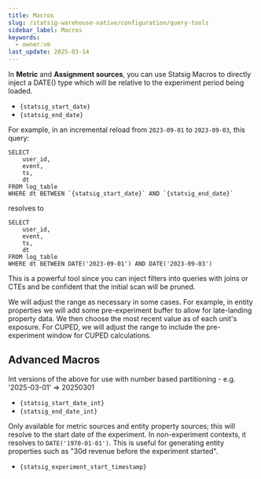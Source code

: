 ```yaml
---
title: Macros
slug: /statsig-warehouse-native/configuration/query-tools
sidebar_label: Macros
keywords:
  - owner:vm
last_update: 2025-03-14
---
```


In **Metric** and **Assignment sources**, you can use Statsig Macros to directly inject a DATE() type which will be relative to the experiment period being loaded.

- `{statsig_start_date}`
- `{statsig_end_date}`

For example, in an incremental reload from `2023-09-01` to `2023-09-03`, this query:

```
SELECT
    user_id,
    event,
    ts,
    dt
FROM log_table
WHERE dt BETWEEN `{statsig_start_date}` AND `{statsig_end_date}`
```

resolves to

```
SELECT
    user_id,
    event,
    ts,
    dt
FROM log_table
WHERE dt BETWEEN DATE('2023-09-01') AND DATE('2023-09-03')
```

This is a powerful tool since you can inject filters into queries with joins or CTEs and be confident that the initial scan will be pruned.

We will adjust the range as necessary in some cases. For example, in entity properties we will add some pre-experiment buffer to allow for late-landing property data. We then choose the most recent value as of each unit's exposure. For CUPED, we will adjust the range to include the pre-experiment window for CUPED calculations.

## Advanced Macros

Int versions of the above for use with number based partitioning - e.g. '2025-03-01' => 20250301
- `{statsig_start_date_int}`
- `{statsig_end_date_int}`

Only available for metric sources and entity property sources; this will resolve to the start date of the experiment. In non-experiment contexts, it resolves to `DATE('1970-01-01')`. This is useful for generating entity properties such as "30d revenue before the experiment started".
- `{statsig_experiment_start_timestamp}`


